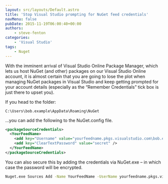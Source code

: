 ```yaml
---
layout: src/layouts/Default.astro
title: 'Stop Visual Studio prompting for NuGet feed credentials'
navMenu: false
pubDate: 2015-11-19T06:00:40+00:00
authors:
    - steve-fenton
categories:
    - 'Visual Studio'
tags:
    - Nuget
---
```


With the imminent arrival of Visual Studio Online Package Manager, which lets us host NuGet (and other) packages on our Visual Studio Online account, it is almost certain that you are going to lose the plot when managing NuGet packages in Visual Studio and keep getting prompted for your account details (especially as the “Remember Credentials” tick box is just there to upset you).

If you head to the folder:

```
C:\Users\­bob.example\­AppData\­Roaming\­NuGet
```

…you can add the following to the NuGet.config file.

```xml
<packageSourceCredentials>
  <YourFeedName>
    <add key="Username" value="yourfeedname.pkgs.visualstudio.com\bob.example" />
    <add key="ClearTextPassword" value="secret" />
  </YourFeedName>
</packageSourceCredentials>
```

You can also secure this by adding the credentials via NuGet.exe – in which case the password will be encrypted.

```bash
Nuget.exe Sources Add -Name YourFeedName -UserName yourfeedname.pkgs.visualstudio.com\bob.example -Password secret
```